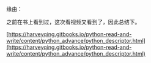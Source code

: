 
缘由：

之前在书上看到过，这次看视频又看到了，因此总结下。

[https://harveyqing.gitbooks.io/python-read-and-write/content/python_advance/python_descriptor.html](https://harveyqing.gitbooks.io/python-read-and-write/content/python_advance/python_descriptor.html)
